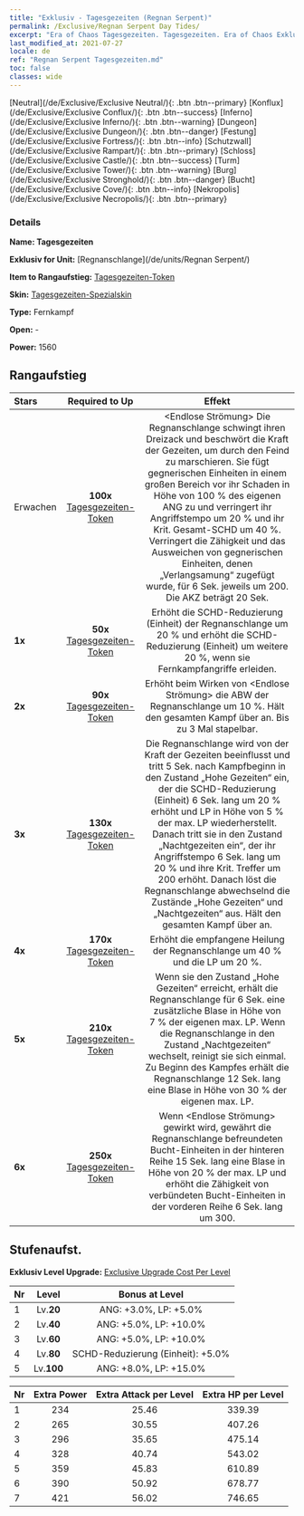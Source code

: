 ```yaml
---
title: "Exklusiv - Tagesgezeiten (Regnan Serpent)"
permalink: /Exclusive/Regnan Serpent Day Tides/
excerpt: "Era of Chaos Tagesgezeiten. Tagesgezeiten. Era of Chaos Exklusiv Tagesgezeiten. Regnanschlange Exklusiv."
last_modified_at: 2021-07-27
locale: de
ref: "Regnan Serpent Tagesgezeiten.md"
toc: false
classes: wide
---
```

 [Neutral](/de/Exclusive/Exclusive Neutral/){: .btn .btn--primary} [Konflux](/de/Exclusive/Exclusive Conflux/){: .btn .btn--success} [Inferno](/de/Exclusive/Exclusive Inferno/){: .btn .btn--warning} [Dungeon](/de/Exclusive/Exclusive Dungeon/){: .btn .btn--danger} [Festung](/de/Exclusive/Exclusive Fortress/){: .btn .btn--info} [Schutzwall](/de/Exclusive/Exclusive Rampart/){: .btn .btn--primary} [Schloss](/de/Exclusive/Exclusive Castle/){: .btn .btn--success} [Turm](/de/Exclusive/Exclusive Tower/){: .btn .btn--warning} [Burg](/de/Exclusive/Exclusive Stronghold/){: .btn .btn--danger} [Bucht](/de/Exclusive/Exclusive Cove/){: .btn .btn--info} [Nekropolis](/de/Exclusive/Exclusive Necropolis/){: .btn .btn--primary} 

### Details
 **Name: Tagesgezeiten** 

 **Exklusiv for Unit:** [Regnanschlange](/de/units/Regnan Serpent/) 

 **Item to Rangaufstieg:** [Tagesgezeiten-Token](/ItemsDE/con_1003/)

 **Skin:** [Tagesgezeiten-Spezialskin](/ItemsDE/con_671/)

 **Type:** Fernkampf

 **Open:** -

 **Power:** 1560

## Rangaufstieg

  |     Stars    |  Required to Up | Effekt |
  |:-------------|:---------------:|:---------------:|
  |  Erwachen  | **100x** [Tagesgezeiten-Token](/ItemsDE/con_1003/) | <Endlose Strömung> Die Regnanschlange schwingt ihren Dreizack und beschwört die Kraft der Gezeiten, um durch den Feind zu marschieren. Sie fügt gegnerischen Einheiten in einem großen Bereich vor ihr Schaden in Höhe von 100 % des eigenen ANG zu und verringert ihr Angriffstempo um 20 % und ihr Krit. Gesamt-SCHD um 40 %. Verringert die Zähigkeit und das Ausweichen von gegnerischen Einheiten, denen „Verlangsamung“ zugefügt wurde, für 6 Sek. jeweils um 200. Die AKZ beträgt 20 Sek. |
  | **1x** <i class="fas fa-star"/> | **50x** [Tagesgezeiten-Token](/ItemsDE/con_1003/) | Erhöht die SCHD-Reduzierung (Einheit) der Regnanschlange um 20 % und erhöht die SCHD-Reduzierung (Einheit) um weitere 20 %, wenn sie Fernkampfangriffe erleiden. |
  | **2x** <i class="fas fa-star"/> | **90x** [Tagesgezeiten-Token](/ItemsDE/con_1003/) | Erhöht beim Wirken von <Endlose Strömung> die ABW der Regnanschlange um 10 %. Hält den gesamten Kampf über an. Bis zu 3 Mal stapelbar. |
  | **3x** <i class="fas fa-star"/> | **130x** [Tagesgezeiten-Token](/ItemsDE/con_1003/) | Die Regnanschlange wird von der Kraft der Gezeiten beeinflusst und tritt 5 Sek. nach Kampfbeginn in den Zustand „Hohe Gezeiten“ ein, der die SCHD-Reduzierung (Einheit) 6 Sek. lang um 20 % erhöht und LP in Höhe von 5 % der max. LP wiederherstellt. Danach tritt sie in den Zustand „Nachtgezeiten ein“, der ihr Angriffstempo 6 Sek. lang um 20 % und ihre Krit. Treffer um 200 erhöht. Danach löst die Regnanschlange abwechselnd die Zustände „Hohe Gezeiten“ und „Nachtgezeiten“ aus. Hält den gesamten Kampf über an. |
  | **4x** <i class="fas fa-star"/> | **170x** [Tagesgezeiten-Token](/ItemsDE/con_1003/) | Erhöht die empfangene Heilung der Regnanschlange um 40 % und die LP um 20 %. |
  | **5x** <i class="fas fa-star"/> | **210x** [Tagesgezeiten-Token](/ItemsDE/con_1003/) | Wenn sie den Zustand „Hohe Gezeiten“ erreicht, erhält die Regnanschlange für 6 Sek. eine zusätzliche Blase in Höhe von 7 % der eigenen max. LP. Wenn die Regnanschlange in den Zustand „Nachtgezeiten“ wechselt, reinigt sie sich einmal. Zu Beginn des Kampfes erhält die Regnanschlange 12 Sek. lang eine Blase in Höhe von 30 % der eigenen max. LP. |
  | **6x** <i class="fas fa-star"/> | **250x** [Tagesgezeiten-Token](/ItemsDE/con_1003/) | <Geschenk des Ozeans> Wenn <Endlose Strömung> gewirkt wird, gewährt die Regnanschlange befreundeten Bucht-Einheiten in der hinteren Reihe 15 Sek. lang eine Blase in Höhe von 20 % der max. LP und erhöht die Zähigkeit von verbündeten Bucht-Einheiten in der vorderen Reihe 6 Sek. lang um 300. |


## Stufenaufst.
 **Exklusiv Level Upgrade:** [Exclusive Upgrade Cost Per Level](/Exclusive/ExclusiveUpgradeCostPerLevel/)

  |  Nr  |   Level  | Bonus at Level |
  |:-----|:--------:|:--------------:|
  | 1 | Lv.**20** | ANG: +3.0%, LP: +5.0% |
  | 2 | Lv.**40** | ANG: +5.0%, LP: +10.0% |
  | 3 | Lv.**60** | ANG: +5.0%, LP: +10.0% |
  | 4 | Lv.**80** | SCHD-Reduzierung (Einheit): +5.0% |
  | 5 | Lv.**100** | ANG: +8.0%, LP: +15.0% |


  |  Nr  |  Extra Power | Extra Attack per Level | Extra HP per Level |
  |:-----|:--------:|:--------:|:--------:|
  | 1 | 234 | 25.46 | 339.39 |
  | 2 | 265 | 30.55 | 407.26 |
  | 3 | 296 | 35.65 | 475.14 |
  | 4 | 328 | 40.74 | 543.02 |
  | 5 | 359 | 45.83 | 610.89 |
  | 6 | 390 | 50.92 | 678.77 |
  | 7 | 421 | 56.02 | 746.65 |


